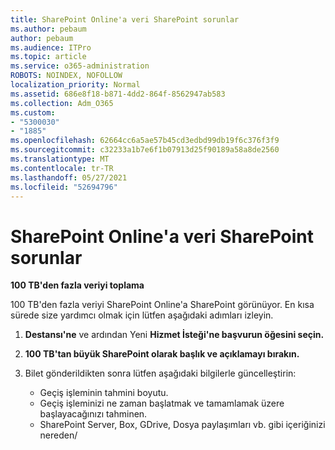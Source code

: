 ```yaml
---
title: SharePoint Online'a veri SharePoint sorunlar
ms.author: pebaum
author: pebaum
ms.audience: ITPro
ms.topic: article
ms.service: o365-administration
ROBOTS: NOINDEX, NOFOLLOW
localization_priority: Normal
ms.assetid: 686e8f18-b871-4dd2-864f-8562947ab583
ms.collection: Adm_O365
ms.custom:
- "5300030"
- "1885"
ms.openlocfilehash: 62664cc6a5ae57b45cd3edbd99db19f6c376f3f9
ms.sourcegitcommit: c32233a1b7e6f1b07913d25f90189a58a8de2560
ms.translationtype: MT
ms.contentlocale: tr-TR
ms.lasthandoff: 05/27/2021
ms.locfileid: "52694796"
---
```

# <a name="issues-while-migrating-data-to-sharepoint-online"></a>SharePoint Online'a veri SharePoint sorunlar

**100 TB'den fazla veriyi toplama**

100 TB'den fazla veriyi SharePoint Online'a SharePoint görünüyor. En kısa sürede size yardımcı olmak için lütfen aşağıdaki adımları izleyin. 

1. **Destansı'ne** ve ardından Yeni **Hizmet İsteği'ne başvurun öğesini seçin.** 
2. **100 TB'tan büyük SharePoint olarak başlık ve açıklamayı bırakın.**
3. Bilet gönderildikten sonra lütfen aşağıdaki bilgilerle güncelleştirin: 

    - Geçiş işleminin tahmini boyutu.
    - Geçiş işleminizi ne zaman başlatmak ve tamamlamak üzere başlayacağınızı tahminen.
    - SharePoint Server, Box, GDrive, Dosya paylaşımları vb. gibi içeriğinizi nereden/
